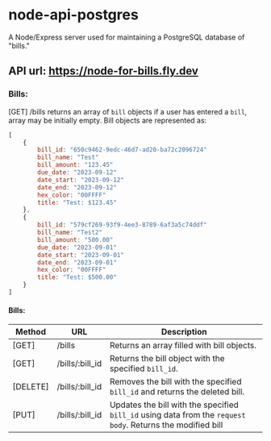 # node-api-postgres
  A Node/Express server used for maintaining a PostgreSQL database of "bills."

## API url: https://node-for-bills.fly.dev

### Bills:
[GET] /bills returns an array of `bill` objects if a user has entered a `bill`, array may be initially empty. Bill objects are represented as:
```js
[
    {
        bill_id: "650c9462-9edc-46d7-ad20-ba72c2096724"
        bill_name: "Test"
        bill_amount: "123.45"
        due_date: "2023-09-12"
        date_start: "2023-09-12"
        date_end: "2023-09-12"
        hex_color: "00FFFF"
        title: "Test: $123.45"
    },
    {
        bill_id: "579cf269-93f9-4ee3-8789-6af3a5c74ddf"
        bill_name: "Test2"
        bill_amount: "500.00"
        due_date: "2023-09-01"
        date_start: "2023-09-01"
        date_end: "2023-09-01"
        hex_color: "00FFFF"
        title: "Test: $500.00"
    }
]
```

#### Bills: 
| Method   | URL              | Description                                                                                                 |
|----------| -----------------|-------------------------------------------------------------------------------------------------------------|
| [GET]    | /bills           | Returns an array filled with bill objects.                                                                  |
| [GET]    | /bills/:bill_id  | Returns the bill object with the specified `bill_id`.                                                       |
| [DELETE] | /bills/:bill_id  | Removes the bill with the specified `bill_id` and returns the deleted bill.                                 |
| [PUT]    | /bills/:bill_id  | Updates the bill with the specified `bill_id` using data from the `request body`. Returns the modified bill |
